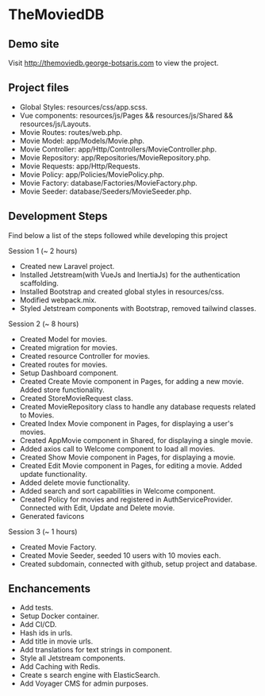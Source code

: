 # TheMoviedDB

## Demo site

Visit <a href="http://themoviedb.george-botsaris.com" target="_blank">http://themoviedb.george-botsaris.com</a> to view the project.

## Project files

-   Global Styles: resources/css/app.scss.
-   Vue components: resources/js/Pages && resources/js/Shared && resources/js/Layouts.
-   Movie Routes: routes/web.php.
-   Movie Model: app/Models/Movie.php.
-   Movie Controller: app/Http/Controllers/MovieController.php.
-   Movie Repository: app/Repositories/MovieRepository.php.
-   Movie Requests: app/Http/Requests.
-   Movie Policy: app/Policies/MoviePolicy.php.
-   Movie Factory: database/Factories/MovieFactory.php.
-   Movie Seeder: database/Seeders/MovieSeeder.php.

## Development Steps

Find below a list of the steps followed while developing this project

Session 1 (~ 2 hours)

-   Created new Laravel project.
-   Installed Jetstream(with VueJs and InertiaJs) for the authentication scaffolding.
-   Installed Bootstrap and created global styles in resources/css.
-   Modified webpack.mix.
-   Styled Jetstream components with Bootstrap, removed tailwind classes.

Session 2 (~ 8 hours)

-   Created Model for movies.
-   Created migration for movies.
-   Created resource Controller for movies.
-   Created routes for movies.
-   Setup Dashboard component.
-   Created Create Movie component in Pages, for adding a new movie. Added store functionality.
-   Created StoreMovieRequest class.
-   Created MovieRepository class to handle any database requests related to Movies.
-   Created Index Movie component in Pages, for displaying a user's movies.
-   Created AppMovie component in Shared, for displaying a single movie.
-   Added axios call to Welcome component to load all movies.
-   Created Show Movie component in Pages, for displaying a movie.
-   Created Edit Movie component in Pages, for editing a movie. Added update functionality.
-   Added delete movie functionality.
-   Added search and sort capabilities in Welcome component.
-   Created Policy for movies and registered in AuthServiceProvider. Connected with Edit, Update and Delete movie.
-   Generated favicons

Session 3 (~ 1 hours)

-   Created Movie Factory.
-   Created Movie Seeder, seeded 10 users with 10 movies each.
-   Created subdomain, connected with github, setup project and database.

## Enchancements

-   Add tests.
-   Setup Docker container.
-   Add CI/CD.
-   Hash ids in urls.
-   Add title in movie urls.
-   Add translations for text strings in component.
-   Style all Jetstream components.
-   Add Caching with Redis.
-   Create s search engine with ElasticSearch.
-   Add Voyager CMS for admin purposes.
